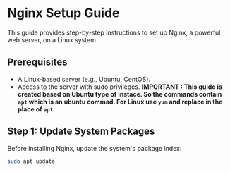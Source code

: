 # Nginx Setup Guide

This guide provides step-by-step instructions to set up Nginx, a powerful web server, on a Linux system.

## Prerequisites

- A Linux-based server (e.g., Ubuntu, CentOS).
- Access to the server with sudo privileges.
**IMPORTANT : This guide is created based on Ubuntu type of instace. So the commands contain `apt` which is an ubuntu commad. For Linux use `yum` and replace in the place of `apt`.**

## Step 1: Update System Packages

Before installing Nginx, update the system's package index:

```bash
sudo apt update

